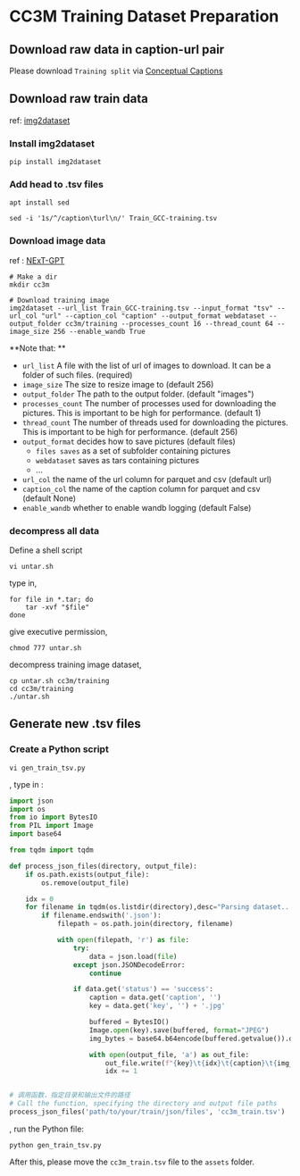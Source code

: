 # CC3M Training Dataset Preparation

## Download raw data in caption-url pair
Please download `Training split` via [Conceptual Captions](https://ai.google.com/research/ConceptualCaptions/download)

## Download raw train data
ref: [img2dataset](https://github.com/rom1504/img2dataset/blob/main/dataset_examples/cc3m.md)

### Install img2dataset
``` shell
pip install img2dataset
```

### Add head to .tsv files
``` shell
apt install sed

sed -i '1s/^/caption\turl\n/' Train_GCC-training.tsv
```

### Download image data
ref : [NExT-GPT](https://github.com/NExT-GPT/NExT-GPT/blob/main/data/T-X_pair_data/cc3m/prepare.md)
``` shell
# Make a dir
mkdir cc3m

# Download training image
img2dataset --url_list Train_GCC-training.tsv --input_format "tsv" --url_col "url" --caption_col "caption" --output_format webdataset --output_folder cc3m/training --processes_count 16 --thread_count 64 --image_size 256 --enable_wandb True
```
**Note that: **
- `url_list` A file with the list of url of images to download. It can be a folder of such files. (required)
- `image_size` The size to resize image to (default 256)
- `output_folder` The path to the output folder. (default "images")
- `processes_count` The number of processes used for downloading the pictures. This is important to be high for performance. (default 1)
- `thread_count` The number of threads used for downloading the pictures. This is important to be high for performance. (default 256)
- `output_format` decides how to save pictures (default files)
  - `files saves` as a set of subfolder containing pictures
  - `webdataset` saves as tars containing pictures
  - ...
- `url_col` the name of the url column for parquet and csv (default url)
- `caption_col` the name of the caption column for parquet and csv (default None)
- `enable_wandb` whether to enable wandb logging (default False)

### decompress all data
Define a shell script
``` shell
vi untar.sh
```
type in,
``` shell
for file in *.tar; do
	tar -xvf "$file" 
done
```
give executive permission,
``` shell
chmod 777 untar.sh
```
decompress training image dataset,
``` shell
cp untar.sh cc3m/training
cd cc3m/training
./untar.sh
```

## Generate new .tsv files
### Create a Python script
```shell
vi gen_train_tsv.py
```
, type in :
```python
import json
import os
from io import BytesIO
from PIL import Image
import base64

from tqdm import tqdm

def process_json_files(directory, output_file):
    if os.path.exists(output_file):
        os.remove(output_file)

    idx = 0
    for filename in tqdm(os.listdir(directory),desc="Parsing dataset..."):
        if filename.endswith('.json'):
            filepath = os.path.join(directory, filename)

            with open(filepath, 'r') as file:
                try:
                    data = json.load(file)
                except json.JSONDecodeError:
                    continue

                if data.get('status') == 'success':
                    caption = data.get('caption', '')
                    key = data.get('key', '') + '.jpg'

                    buffered = BytesIO()
                    Image.open(key).save(buffered, format="JPEG")
                    img_bytes = base64.b64encode(buffered.getvalue()).decode('utf-8')

                    with open(output_file, 'a') as out_file:
                        out_file.write(f"{key}\t{idx}\t{caption}\t{img_bytes}\n")
                        idx += 1


# 调用函数，指定目录和输出文件的路径
# Call the function, specifying the directory and output file paths
process_json_files('path/to/your/train/json/files', 'cc3m_train.tsv')
```
, run the Python file:
``` shell
python gen_train_tsv.py
```

After this, please move the `cc3m_train.tsv` file to the `assets` folder.